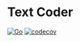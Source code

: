 # Text Coder

[![Go](https://github.com/imylam/text-coder/actions/workflows/unit-tests.yml/badge.svg)](https://github.com/imylam/text-coder/actions/workflows/unit-tests.yml)
[![codecov](https://codecov.io/gh/imylam/text-coder/graph/badge.svg?token=VPC9HD7B1Q)](https://codecov.io/gh/imylam/text-coder)